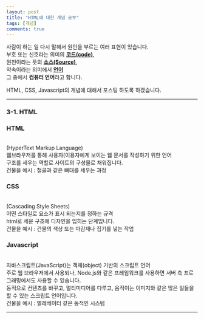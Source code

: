 ```yaml
---
layout: post
title: "HTML에 대한 개념 공부"
tags: [개념]
comments: true
---
```


사람이 하는 일
다시 말해서
원인을 부르는 여러 표현이 있습니다.<br>
부호 또는 신호라는 의미의 <strong><u>코드(code)</u></strong>, <br>
원천이라는 뜻의 <strong><u>소스(Source)</u></strong>, <br>
약속이라는 의미에서 <strong><u>언어</u></strong> <br>
그 중에서 <strong>컴퓨터 언어</strong>라고 합니다.

HTML, CSS, Javascript의 개념에 대해서 포스팅 하도록 하겠습니다.


---   
### 3-1. HTML
<p>
  
### HTML
  
<br>
(HyperText Markup Language)<br>
웹브라우저를 통해 사용자(이용자에게 보이는 웹 문서를 작성하기 위한 언어<br>
구조를 세우는 역할로 사이트의 구성물로 채워집니다.<br>
건물을 예시 : 철골과 같은 뼈대를 세우는 과정<br>
  
</p>
<p>
  
### CSS
  
<br>
(Cascading Style Sheets)<br>
어떤 스타일로 요소가 표시 되는지를 정하는 규격<br>
html로 세운 구조에 디자인을 입히는 단계입니다.<br>
건물을 예시 : 건물의 색상 또는 마감재나 집기를 넣는 작업<br>
  
</p>
<p>
   
### Javascript
  
<br>
자바스크립트(JavaScript)는 객체(object) 기반의 스크립트 언어<br>
주로 웹 브라우저에서 사용되나, Node.js와 같은 프레임워크를 사용하면 서버 측 프로그래밍에서도 사용할 수 있습니다.<br>
동적으로 컨텐츠를 바꾸고, 멀티미디어를 다루고, 움직이는 이미지와 같은 많은 일들을 할 수 있는 스크립트 언어입니다.<br>
건물을 예시 : 엘레베이터 같은 동적인 시스템<br>

</p>
    
---
